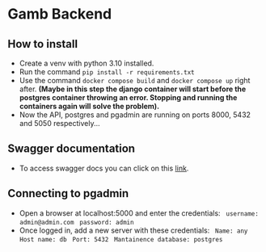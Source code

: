 # Gamb Backend

## How to install
- Create a venv with python 3.10 installed.
- Run the command ```pip install -r requirements.txt```
- Use the command ```docker compose build``` and ```docker compose up``` right after.
<strong>(Maybe in this step the django container will start before the postgres container throwing an error. Stopping and running the containers again will solve the problem).</strong>
- Now the API, postgres and pgadmin are running on ports 8000, 5432 and 5050 respectively...

## Swagger documentation
- To access swagger docs you can click on this [link](localhost:8000/swagger/schema/).

## Connecting to pgadmin
- Open a browser at localhost:5000 and enter the credentials:
``` username: admin@admin.com```
``` password: admin```
- Once logged in, add a new server with these credentials:
    ``` Name: any```
    ``` Host name: db```
    ``` Port: 5432```
    ``` Mantainence database: postgres```